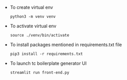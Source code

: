 - To create virtual env 
    ``` 
    python3 -m venv venv
    ```

- To activate virtual env
    ``` 
    source ./venv/bin/activate
    ```

- To install packages mentioned in requirements.txt file
    ``` 
    pip3 install -r requirements.txt
    ```

- To launch tc boilerplate generator UI
    ``` 
    streamlit run front-end.py  
    ```